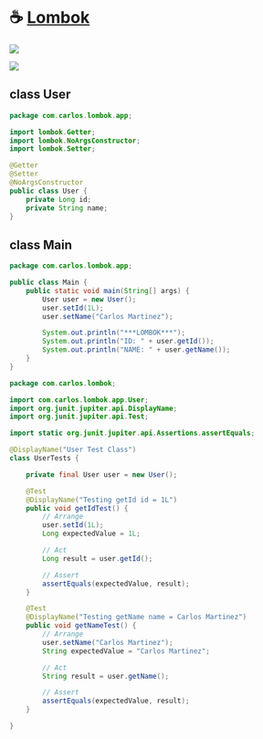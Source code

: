  # ☕ [Lombok](https://github.com/markdown-it/markdown-it-emoji) 

![](https://my-bucket-image2.s3.amazonaws.com/ImageGitHub/annotation-processors.png)

![](https://my-bucket-image2.s3.amazonaws.com/ImageGitHub/plugin-lombok-install.png)

## class User

```java
package com.carlos.lombok.app;

import lombok.Getter;
import lombok.NoArgsConstructor;
import lombok.Setter;

@Getter
@Setter
@NoArgsConstructor
public class User {
    private Long id;
    private String name;
}
```

## class Main

```java
package com.carlos.lombok.app;

public class Main {
    public static void main(String[] args) {
        User user = new User();
        user.setId(1L);
        user.setName("Carlos Martinez");

        System.out.println("***LOMBOK***");
        System.out.println("ID: " + user.getId());
        System.out.println("NAME: " + user.getName());
    }
}
```

```java
package com.carlos.lombok;

import com.carlos.lombok.app.User;
import org.junit.jupiter.api.DisplayName;
import org.junit.jupiter.api.Test;

import static org.junit.jupiter.api.Assertions.assertEquals;

@DisplayName("User Test Class")
class UserTests {

	private final User user = new User();

	@Test
	@DisplayName("Testing getId id = 1L")
	public void getIdTest() {
		// Arrange
		user.setId(1L);
		Long expectedValue = 1L;

		// Act
		Long result = user.getId();

		// Assert
		assertEquals(expectedValue, result);
	}

	@Test
	@DisplayName("Testing getName name = Carlos Martinez")
	public void getNameTest() {
		// Arrange
		user.setName("Carlos Martinez");
		String expectedValue = "Carlos Martinez";

		// Act
		String result = user.getName();

		// Assert
		assertEquals(expectedValue, result);
	}

}
```
